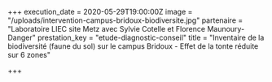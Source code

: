+++
execution_date = 2020-05-29T19:00:00Z
image = "/uploads/intervention-campus-bridoux-biodiversite.jpg"
partenaire = "Laboratoire LIEC site Metz avec Sylvie Cotelle et Florence Maunoury-Danger"
prestation_key = "etude-diagnostic-conseil"
title = "Inventaire de la biodiversité (faune du sol) sur le campus Bridoux - Effet de la tonte réduite sur 6 zones"

+++
